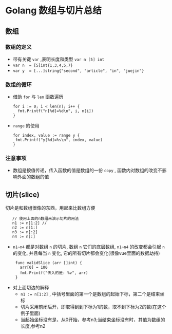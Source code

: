 # Golang 数组与切片总结
## 数组
### 数组的定义
  + 带有关键 `var` ,表明长度和类型     `var n [5] int` 
  + `var n  = [5]int{1,3,4,5,7}`
  + `var y  = [...]string{"second", "article", "in", "juejin"}`
### 数组的循环
  + 借助 `for` 与 `len` 函数遍历
    ```
    for i := 0; i < len(n); i++ {
	  fmt.Printf("n[%d]=%d\n", i, n[i])
	}
    ```
  + `range` 的使用 
    ```
    for index, value := range y {
	 fmt.Printf("y[%d]=%s\n", index, value)
	}
    ```
### 注意事项
  + 数组是按值传递，传入函数的值是数组的一份 `copy` , 函数内对数组的改变不影响外面的数组的值
  <!-- + 不同长度的数组不是同类型的数组, 不能做运算 -->
## 切片(slice)
  切片是和数组很像的东西，用起来比数组方便
   ```
      // 使用上面的n数组来演示切片的用法
      n1 := n[1:2] // 
      n2 := n[1:]
      n3 := n[:2]
      n4 := n[:]
   ```
  + `n1~n4` 都是对数组 `n` 的切片, 数组 `n` 它们的底层数组, `n1~n4` 的改变都会引起 `n` 的变化, 并且每当 `n` 变化, 它的所有切片都会变化(很像vue里面的数据劫持)
    ```
     func validSlice (arr []int) {
       arr[0] = 100
       fmt.Printf("传入的是: %v", arr)
     }
    ```
  + 对上面切边的解释
    + `n1 := n[1:2]` , 中括号里面的第一个是数组的起始下标，第二个是结束坐标
    + 切片采用前闭后开，即取得到到下标为1的数，取不到下标为2的数(在这个例子里面)
    + 当起始坐标没有是，从0开始，参考n3;当结束坐标没有时，其值为数组的长度,参考n2